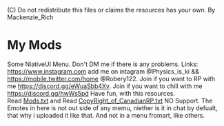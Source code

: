 (C) Do not redistribute this files or claims the resources has your own. 
By Mackenzie_Rich
# My Mods
Some  NiativeUI Menu.
Don't  DM me if there is any problems.
Links:
https://www.instagram.com add me on intagram @Physics_is_ki &&
https://mobile.twitter.com/home @Robery122.
Join if you want to RP with me  https://discord.gg/eWuaSbb4Xv.
Join if you want to chill with me https://discord.gg/hwWs5pd
Have fun, with this resources.  
 Read [Mods.txt](https://github.com/ReachardKing/NiativeUI-Menu/files/6345803/Mods.txt) and 
Read [CopyRight_of_CanadianRP.txt](https://github.com/ReachardKing/NiativeUI-Menu/files/6345809/CopyRight_of_CanadianRP.txt)
NO Support. 
 The Emotes in here is not out side of any memu, niether is it in chat by defualt, that why i uploaded it like that. And not in a menu fromart, like others. 
